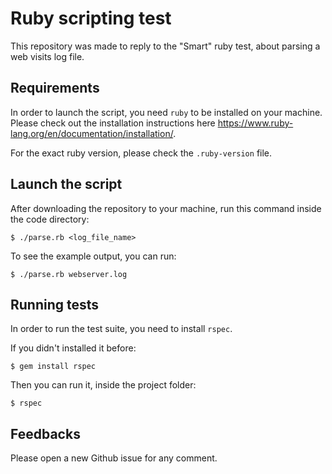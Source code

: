# Ruby scripting test
This repository was made to reply to the "Smart" ruby test, about parsing a web visits log file.

## Requirements
In order to launch the script, you need `ruby` to be installed on your machine. Please check out the installation instructions here https://www.ruby-lang.org/en/documentation/installation/.

For the exact ruby version, please check the `.ruby-version` file.

## Launch the script
After downloading the repository to your machine, run this command inside the code directory:
```
$ ./parse.rb <log_file_name>
```
To see the example output, you can run:
```
$ ./parse.rb webserver.log
```

## Running tests
In order to run the test suite, you need to install `rspec`.

If you didn't installed it before:
```
$ gem install rspec
```
Then you can run it, inside the project folder:
```
$ rspec
```

## Feedbacks
Please open a new Github issue for any comment.
